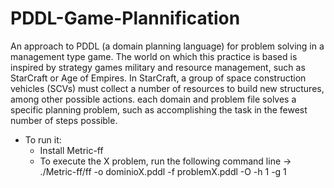 # PDDL-Game-Plannification
An approach to PDDL (a domain planning language) for problem solving in a management type game.
The world on which this practice is based is inspired by strategy games
military and resource management, such as StarCraft or Age of Empires. In StarCraft, a group of
space construction vehicles (SCVs) must collect a number of resources to build
new structures, among other possible actions.
each domain and problem file solves a specific planning problem, such as accomplishing the task in the fewest number of steps possible.

- To run it:
  - Install Metric-ff
  - To execute the X problem, run the following command line -> ./Metric-ff/ff -o dominioX.pddl -f problemX.pddl -O -h 1 -g 1
